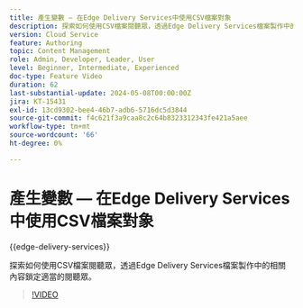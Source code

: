 ```yaml
---
title: 產生變數 — 在Edge Delivery Services中使用CSV檔案對象
description: 探索如何使用CSV檔案閱聽眾，透過Edge Delivery Services檔案製作中的相關內容鎖定適當的閱聽眾。
version: Cloud Service
feature: Authoring
topic: Content Management
role: Admin, Developer, Leader, User
level: Beginner, Intermediate, Experienced
doc-type: Feature Video
duration: 62
last-substantial-update: 2024-05-08T00:00:00Z
jira: KT-15431
exl-id: 13cd9302-bee4-46b7-adb6-5716dc5d3844
source-git-commit: f4c621f3a9caa8c2c64b8323312343fe421a5aee
workflow-type: tm+mt
source-wordcount: '66'
ht-degree: 0%

---
```


# 產生變數 — 在Edge Delivery Services中使用CSV檔案對象

{{edge-delivery-services}}

探索如何使用CSV檔案閱聽眾，透過Edge Delivery Services檔案製作中的相關內容鎖定適當的閱聽眾。

>[!VIDEO](https://video.tv.adobe.com/v/3428793/?learn=on)
